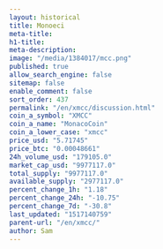```yaml
---
layout: historical
title: Monoeci
meta-title: 
h1-title: 
meta-description: 
image: "/media/1384017/mcc.png"
published: true
allow_search_engine: false
sitemap: false
enable_comment: false
sort_order: 437
permalink: "/en/xmcc/discussion.html"
coin_a_symbol: "XMCC"
coin_a_name: "MonacoCoin"
coin_a_lower_case: "xmcc"
price_usd: "5.71745"
price_btc: "0.00048661"
24h_volume_usd: "179105.0"
market_cap_usd: "9977117.0"
total_supply: "9977117.0"
available_supply: "2977117.0"
percent_change_1h: "1.18"
percent_change_24h: "-10.75"
percent_change_7d: "-30.8"
last_updated: "1517140759"
parent-url: "/en/xmcc/"
author: Sam
---
```


